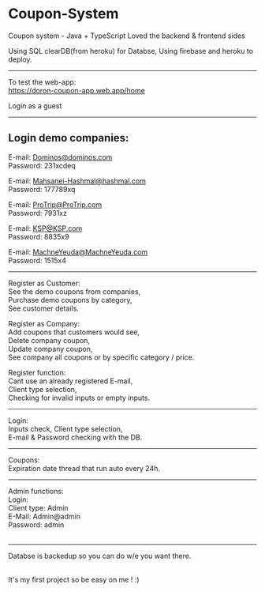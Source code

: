 
# Coupon-System
Coupon system - Java + TypeScript
Loved the backend & frontend sides

Using SQL clearDB(from heroku) for Databse, Using firebase and heroku to deploy.

-----------

To test the web-app: <br/>
https://doron-coupon-app.web.app/home

Login as a guest
<hr/>

Login demo companies:
----------------------
E-mail: Dominos@dominos.com <br/>
Password: 231xcdeq

E-mail: Mahsanei-Hashmal@hashmal.com <br/>
Password: 177789xq

E-mail: ProTrip@ProTrip.com <br/>
Password: 7931xz

E-mail: KSP@KSP.com <br/>
Password: 8835x9

E-mail: MachneYeuda@MachneYeuda.com <br/>
Password: 1515x4
</br>

----------------------

Register as Customer: <br/>
See the demo coupons from companies, <br/>
Purchase demo coupons by category, <br/>
See customer details. <br/>

Register as Company: <br/>
Add coupons that customers would see, <br/>
Delete company coupon, <br/>
Update company coupon, <br/>
See company all coupons or by specific category / price. <br/>

Register function:<br/>
Cant use an already registered E-mail,<br/>
Client type selection,<br/>
Checking for invalid inputs or empty inputs.<br/>

----------------------

Login:<br/>
Inputs check,
Client type selection,<br/>
E-mail & Password checking with the DB.

----------------------

Coupons:<br/>
Expiration date thread that run auto every 24h.
<br/>

----------------------

Admin functions:<br/>
Login:<br/>
Client type: Admin<br/>
E-Mail: Admin@admin<br/>
Password: admin<br/>
<br/>

----------------------

Databse is backedup so you can do w/e you want there.<br/>
<br/>

It's my first project so be easy on me ! :)

